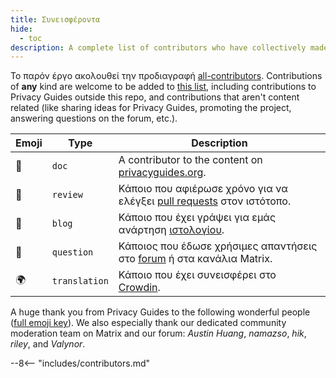 ```yaml
---
title: Συνεισφέροντα
hide:
  - toc
description: A complete list of contributors who have collectively made an enormous impact on the Privacy Guides project.
---
```


<!-- Do NOT manually edit this file, please add yourself to the .all-contributorsrc file instead. See our GitHub Issues for more details -->

Το παρόν έργο ακολουθεί την προδιαγραφή [all-contributors](https://github.com/all-contributors/all-contributors). Contributions of **any** kind are welcome to be added to [this list](https://github.com/privacyguides/privacyguides.org/blob/main/.all-contributorsrc), including contributions to Privacy Guides outside this repo, and contributions that aren't content related (like sharing ideas for Privacy Guides, promoting the project, answering questions on the forum, etc.).

| Emoji | Type          | Description                                                                                                                                       |
| ----- | ------------- | ------------------------------------------------------------------------------------------------------------------------------------------------- |
| 📖    | `doc`         | A contributor to the content on [privacyguides.org](https://www.privacyguides.org/en).                            |
| 👀    | `review`      | Κάποιο που αφιέρωσε χρόνο για να ελέγξει [pull requests](https://github.com/privacyguides/privacyguides.org/pulls) στον ιστότοπο. |
| 📝    | `blog`        | Κάποιο που έχει γράψει για εμάς ανάρτηση [ιστολογίου](https://blog.privacyguides.org).                                            |
| 💬    | `question`    | Κάποιος που έδωσε χρήσιμες απαντήσεις στο [forum](https://discuss.privacyguides.net) ή στα κανάλια Matrix.                        |
| 🌍    | `translation` | Κάποιο που έχει συνεισφέρει στο [Crowdin](https://crowdin.com/project/privacyguides).                                             |

A huge thank you from Privacy Guides to the following wonderful people ([full emoji key](https://allcontributors.org/docs/en/emoji-key)). We also especially thank our dedicated community moderation team on Matrix and our forum: _Austin Huang_, _namazso_, _hik_, _riley_, and _Valynor_.

\--8<-- "includes/contributors.md"
